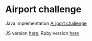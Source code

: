 # Airport challenge

Java implementation [Airport challenge](https://github.com/makersacademy/airport_challenge)

JS version [here](https://github.com/sebastianchristopher/airport_challenge_js), Ruby version [here](https://github.com/sebastianchristopher/airport_challenge)
